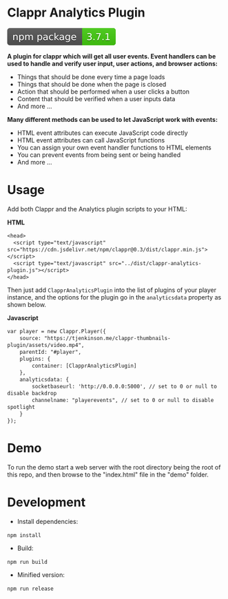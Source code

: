 # Clappr Analytics Plugin
[![npm version](https://github.com/vishalkalola1/Clappr-Analytics-Plugin/blob/master/image/badge.svg)](https://github.com/vishalkalola1/clappr-analytics-plugin)

**A plugin for clappr which will get all user events. Event handlers can be used to handle and verify user input, user actions, and browser actions:**

* Things that should be done every time a page loads
* Things that should be done when the page is closed
* Action that should be performed when a user clicks a button
* Content that should be verified when a user inputs data
* And more ...

**Many different methods can be used to let JavaScript work with events:**

* HTML event attributes can execute JavaScript code directly
* HTML event attributes can call JavaScript functions
* You can assign your own event handler functions to HTML elements
* You can prevent events from being sent or being handled
* And more ...

# Usage
Add both Clappr and the Analytics plugin scripts to your HTML:

**HTML**
```
<head>
  <script type="text/javascript" src="https://cdn.jsdelivr.net/npm/clappr@0.3/dist/clappr.min.js"></script>
  <script type="text/javascript" src="../dist/clappr-analytics-plugin.js"></script>
</head>
```

Then just add `ClapprAnalyticsPlugin` into the list of plugins of your player instance, and the options for the plugin go in the `analyticsdata` property as shown below.

**Javascript**
```
var player = new Clappr.Player({
    source: "https://tjenkinson.me/clappr-thumbnails-plugin/assets/video.mp4",
    parentId: "#player",
    plugins: {
        container: [ClapprAnalyticsPlugin]
    },
    analyticsdata: {
        socketbaseurl: 'http://0.0.0.0:5000', // set to 0 or null to disable backdrop
        channelname: "playerevents", // set to 0 or null to disable spotlight
    }
});
```

# Demo
To run the demo start a web server with the root directory being the root of this repo, and then browse to the "index.html" file in the "demo" folder.

# Development
* Install dependencies:

`npm install`

* Build:

`npm run build`

* Minified version:

`npm run release`
